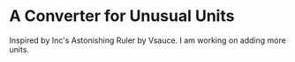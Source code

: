 # A Converter for Unusual Units
Inspired by Inc's Astonishing Ruler by Vsauce. I am working on adding more units.
